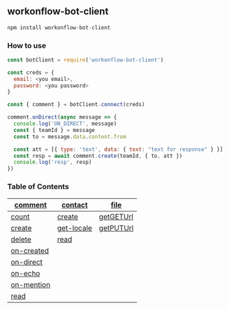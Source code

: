 ## workonflow-bot-client ##

```js
npm install workonflow-bot-client
```

### How to use ###
```js
const botClient = require('workonflow-bot-client')

const creds = {
  email: <you email>,
  password: <you password>
}

const { comment } = botClient.connect(creds)

comment.onDirect(async message => {
  console.log('ON_DIRECT', message)
  const { teamId } = message
  const to = message.data.content.from

  const att = [{ type: 'text', data: { text: "text for response" } }]
  const resp = await comment.create(teamId, { to, att })
  console.log('resp', resp)
})
```

### Table of Contents ###

| [comment](#io) | [contact](#contact) | [file](#file) |
|---|---|---|
| [count](#io) | [create](#contact-create) | [getGETUrl](#getGETUrl) |
| [create](#io) | [get-locale](#contact-get-locale) | [getPUTUrl](#getPUTUrl) |
| [delete](#io) | [read](#contact-read) |
| [on-created](#io) | |
| [on-direct](#io) | |
| [on-echo](#io) | |
| [on-mention](#io) | |
| [read](#io) | |
